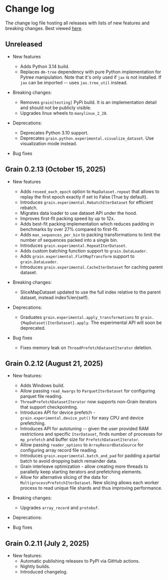 # Change log

The change log file hosting all releases with lists of new features and breaking
changes. Best viewed [here](https://google-grain.readthedocs.io/en/latest/changelog.html).

## Unreleased

* New features
  * Adds Python 3.14 build.
  * Replaces `dm-tree` dependency with pure Python implementation for Pytree
    manipulation. Note that it's only used if `jax` is not installed. If `jax`
    can be imported -- uses `jax.tree_util` instead.

* Breaking changes:
  * Removes `grain[testing]` PyPi build. It is an implementation detail and
    should not be publicly visible.
  * Upgrades linux wheels to `manylinux_2_28`.

* Deprecations:
  * Deprecates Python 3.10 support.
  * Deprecates `grain.python.experimental.visualize_dataset`. Use visualization
    mode instead.

* Bug fixes

## Grain 0.2.13 (October 15, 2025)

* New features
  * Adds `reseed_each_epoch` option to `MapDataset.repeat` that allows to replay
    the first epoch exactly if set to False (True by default).
  * Introduces `grain.experimental.RebatchIterDataset` for efficient rebatch.
  * Migrates data loader to use dataset API under the hood.
  * Improves first-fit packing speed by up to 12x.
  * Adds best-fit packing implementation which reduces padding in benchmarks by
    over 27% compared to first-fit.
  * Adds `max_sequences_per_bin` to packing transformations to limit the number
    of sequences packed into a single bin.
  * Introduces `grain.experimental.RepeatIterDataset`.
  * Adds custom batching function support to `grain.DataLoader`.
  * Adds `grain.experimental.FlatMapTransform` support to `grain.DataLoader`.
  * Introduces `grain.experimental.CacheIterDataset` for caching parent dataset.

* Breaking changes:
  * SliceMapDataset updated to use the full index relative to the parent
    dataset, instead index%len(self).

* Deprecations:
  * Graduates `grain.experimental.apply_transformations` to
   `grain.{MapDataset|IterDataset}.apply`. The experimental API will soon be
    deprecated.

* Bug fixes
  * Fixes memory leak on `ThreadPrefetchDatasetIterator` deletion.

## Grain 0.2.12 (August 21, 2025)

* New features:
  * Adds Windows build.
  * Allow passing `read_kwargs` to `ParquetIterDataset` for configuring parquet
    file reading.
  * `ThreadPrefetchDatasetIterator` now supports non-Grain iterators that
    support checkpointing.
  * Introduces API for device prefetch - `grain.experimental.device_put()` for
    easy CPU and device prefetching.
  * Introduces API for autotuning -- given the user provided RAM restrictions
    and specific `IterDataset`, finds number of processes for `mp_prefetch`
    and buffer size for `PrefetchDatasetIterator`.
  * Allow passing `reader_options` to `ArrayRecordDataSource` for configuring
    array record file reading.
  * Introduces `grain.experimental.batch_and_pad` for padding a partial batch to
    avoid dropping batch remainder data.
  * Grain interleave optimization - allow creating more threads to parallelly
    keep starting iterators and prefetching elements.
  * Allow for alternative slicing of the data for
    `MultiprocessPrefetchIterDataset`. New slicing allows each worker process to
    read unique file shards and thus improving performance.

* Breaking changes:
  * Upgrades `array_record` and `protobuf`.

* Deprecations:

* Bug fixes

## Grain 0.2.11 (July 2, 2025)

* New features:
  * Automatic publishing releases to PyPI via GitHub actions.
  * Nightly builds.
  * Introduced changelog.
